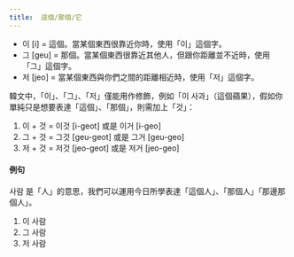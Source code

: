 ```yaml
---
title:  這個/那個/它
---
```


- 이 [i] = 這個。當某個東西很靠近你時，使用「이」這個字。
- 그 [geu] = 那個。當某個東西很靠近其他人，但跟你距離並不近時，使用「그」這個字。
- 저 [jeo] = 當某個東西與你們之間的距離相近時，使用「저」這個字。

韓文中，「이」、「그」、「저」僅能用作修飾，例如「이 사과」（這個蘋果），假如你單純只是想要表達「這個」、「那個」，則需加上「것」：

1. 이 + 것 = 이것 [i-geot] 或是 이거 [i-geo]
2. 그 + 것 = 그것 [geu-geot] 或是 그거 [geu-geo]
3. 저 + 것 = 저것 [jeo-geot] 或是 저거 [jeo-geo]

#### 例句

사람 是「人」的意思，我們可以運用今日所學表達「這個人」、「那個人」「那邊那個人」。

1. 이 사람
2. 그 사람
3. 저 사람
